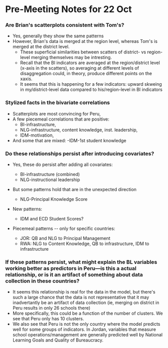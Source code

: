 # Pre-Meeting Notes for 22 Oct

### Are Brian's scatterplots consistent with Tom's?
- Yes, generally they show the same patterns
- However, Brian's data is merged at the region level, whereas Tom's is merged at the district level.
  - These superficial similarities between scatters of district- vs region-level merging themselves may be intresting.
  - Recall that the BI indicators are averaged at the region/district level (x-axis in the scatters), so averaging at different levels of disaggregation could, in theory, produce different points on the xaxis.
  - It seems that this is happening for a few indicators: upward skweing in my/district-level data compared to his/region-level in BI indicators

### Stylized facts in the bivariate correlations
  - Scatterplots are most convincing for Peru,
  - A few piecemeal correlations that are positive:
    - BI-infrastructure,
    - NLG-infrastructure, content knowledge, inst. leadership,
    - IDM-motivation,
  - And some that are mixed:
    -IDM-1st student knowledge

###	Do these relationships persist after introducing covariates?
- Yes, these do persist after adding all covariates:
  - BI-infrastructure (combined)
  - NLG-instructional leadership

- But some patterns hold that are in the unexpected direction
  - NLG-Principal Knowledge Score

- New patterns:
  - IDM and ECD Student Scores?

- Piecemeal patterns -- only for specific countries:
  - JOR: QB and NLG to Principal Management
  - RWA: NLG to Content Knowledge, QB to infrastructure, IDM to infrastructure




### If these patterns persist, what might explain the BL variables working better as predictors in Peru—is this a actual relationship, or is it an artifact of something about data collection in these countries?
- It seems this relationship is real for the data in the model, but there's such a large chance that the data is not representative that it may inadvertantly be an artifact of data collection (ie, merging on district in Peru results in only 26 schools there)
- More specifically, this could be a function of the number of clusters. We see that Peru only has 10 clusters.
- We also see that Peru is not the only country where the model predicts well for some groups of indicators. In Jordan, variables that measure school operations/management are generally predicted well by National Learning Goals and Quality of Bureaucracy.
